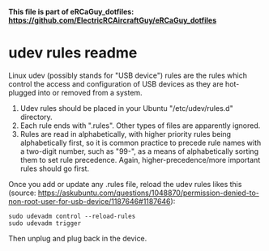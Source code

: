 **This file is part of eRCaGuy_dotfiles: https://github.com/ElectricRCAircraftGuy/eRCaGuy_dotfiles**

# udev rules readme

Linux udev (possibly stands for "USB device") rules are the rules which control the access and configuration of USB devices as they are hot-plugged into or removed from a system. 

1. Udev rules should be placed in your Ubuntu "/etc/udev/rules.d" directory. 
2. Each rule ends with ".rules". Other types of files are apparently ignored.
3. Rules are read in alphabetically, with higher priority rules being alphabetically first, so it is common practice to precede rule names with a two-digit number, such as "99-", as a means of alphabetically sorting them to set rule precedence. Again, higher-precedence/more important rules should go first. 

Once you add or update any .rules file, reload the udev rules likes this (source: https://askubuntu.com/questions/1048870/permission-denied-to-non-root-user-for-usb-device/1187646#1187646):

    sudo udevadm control --reload-rules
    sudo udevadm trigger

Then unplug and plug back in the device. 


